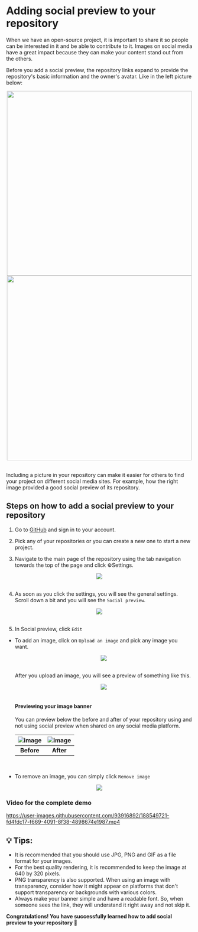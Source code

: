 # Adding social preview to your repository

When we have an open-source project, it is important to share it so people can be interested in it and be able to contribute to it. Images on social media have a great impact because they can make your content stand out from the others.

Before you add a social preview, the repository links expand to provide the repository's basic information and the owner's avatar. Like in the left picture below:

<div align="center">
  <img src="https://user-images.githubusercontent.com/93916892/188522879-596581e2-e915-42f1-a1bd-3dc5dce10f19.png" width="500px"/>
  <img src="https://user-images.githubusercontent.com/93916892/188523195-92dc39a9-1926-4812-91ce-5c670ddad0d5.png" width="500px"/>
</div>
</br>

Including a picture in your repository can make it easier for others to find your project on different social media sites. For example, how the right image provided a good social preview of its repository. 

## Steps on how to add a social preview to your repository

1. Go to [GitHub](https://github.com) and sign in to your account.

2. Pick any of your repositories or you can create a new one to start a new project.

3. Navigate to the main page of the repository using the tab navigation towards the top of the page and click ⚙Settings.
  <div align="center">
    <img src="https://user-images.githubusercontent.com/93916892/188524405-2f20ae20-62ea-4056-ba02-0ccd5a33b31b.png" />
  </div>
  </br>

4. As soon as you click the settings, you will see the general settings. Scroll down a bit and you will see the `Social preview`.
  <div align="center">
    <img src="https://user-images.githubusercontent.com/93916892/188524582-3148100c-8ff6-453e-8d00-2f36f17c3240.png" />
  </div>
  </br>

5. In Social preview, click `Edit`
- To add an image, click on `Upload an image` and pick any image you want.
  <div align="center">
    <img src="https://user-images.githubusercontent.com/93916892/188525196-07465516-1627-4cb8-bf40-29a46e4abe7b.png" />
  </div>
  </br>

    After you upload an image, you will see a preview of something like this.
     <div align="center">
       <img src="https://user-images.githubusercontent.com/93916892/188525840-76782a16-a97b-44f8-9eef-eefc20da76c8.png" />
     </div>
     </br>

    #### Previewing your image banner
    You can preview below the before and after of your repository using and not using social preview when shared on any social media platform.

    | ![image](https://user-images.githubusercontent.com/93916892/188542496-d36eeb46-58d6-4a54-87d1-ef35cdbd3008.png)  | ![image](https://user-images.githubusercontent.com/93916892/188542525-74365d41-e0f4-4b1e-82bc-b0c3acc97fbd.png) | 
    |:---:|:---:|
    | **Before** | **After** | 
    </br>

- To remove an image, you can simply click `Remove image`
<div align="center">
  <img src="https://user-images.githubusercontent.com/93916892/188543037-6dd9813c-b147-4aa3-ab53-d7c08716c5d6.png" />
</div>

### Video for the complete demo


https://user-images.githubusercontent.com/93916892/188549721-fd4fdc17-f669-4091-8f38-4898674e1987.mp4



## 💡 Tips:
- It is recommended that you should use JPG, PNG and GIF as a file format for your images. 
- For the best quality rendering, it is recommended to keep the image at 640 by 320 pixels.
- PNG transparency is also supported. When using an image with transparency, consider how it might appear on platforms that don't support transparency or backgrounds with various colors.
- Always make your banner simple and have a readable font. So, when someone sees the link, they will understand it right away and not skip it.

**Congratulations! You have successfully learned how to add social preview to your repository 🚀**
